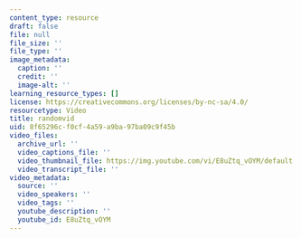 ```yaml
---
content_type: resource
draft: false
file: null
file_size: ''
file_type: ''
image_metadata:
  caption: ''
  credit: ''
  image-alt: ''
learning_resource_types: []
license: https://creativecommons.org/licenses/by-nc-sa/4.0/
resourcetype: Video
title: randomvid
uid: 8f65296c-f0cf-4a59-a9ba-97ba09c9f45b
video_files:
  archive_url: ''
  video_captions_file: ''
  video_thumbnail_file: https://img.youtube.com/vi/E8uZtq_vOYM/default.jpg
  video_transcript_file: ''
video_metadata:
  source: ''
  video_speakers: ''
  video_tags: ''
  youtube_description: ''
  youtube_id: E8uZtq_vOYM
---
```

